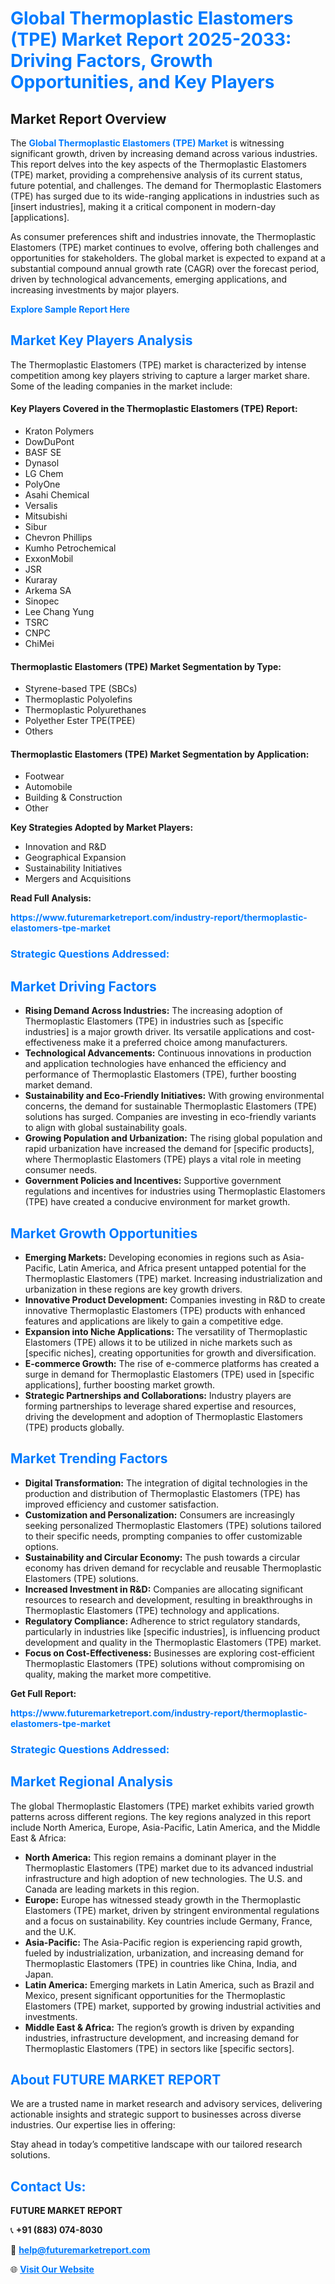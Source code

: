 <h1 style="color: #007BFF;">Global Thermoplastic Elastomers (TPE) Market Report 2025-2033: Driving Factors, Growth Opportunities, and Key Players</h1>

<section id="overview">
<h2>Market Report Overview</h2>
<p>The <a href="https://www.futuremarketreport.com/industry-report/thermoplastic-elastomers-tpe-market" style="color: #007BFF; text-decoration: none;"><strong>Global Thermoplastic Elastomers (TPE) Market</strong></a> is witnessing significant growth, driven by increasing demand across various industries. This report delves into the key aspects of the Thermoplastic Elastomers (TPE) market, providing a comprehensive analysis of its current status, future potential, and challenges. The demand for Thermoplastic Elastomers (TPE) has surged due to its wide-ranging applications in industries such as [insert industries], making it a critical component in modern-day [applications].</p>
<p>As consumer preferences shift and industries innovate, the Thermoplastic Elastomers (TPE) market continues to evolve, offering both challenges and opportunities for stakeholders. The global market is expected to expand at a substantial compound annual growth rate (CAGR) over the forecast period, driven by technological advancements, emerging applications, and increasing investments by major players.</p>
</section>

<section id="overview">
<p><a href="https://www.futuremarketreport.com/request-sample/reportId=58948" style="color: #007BFF; text-decoration: none;"><strong>Explore Sample Report Here</strong></a></p>
</section>

<section id="key-players">
<h2 style="color: #007BFF;">Market Key Players Analysis</h2>
<p>The Thermoplastic Elastomers (TPE) market is characterized by intense competition among key players striving to capture a larger market share. Some of the leading companies in the market include:</p>
<h4>Key Players Covered in the Thermoplastic Elastomers (TPE) Report:</h4>
<ul><li>Kraton Polymers</li><li>DowDuPont</li><li>BASF SE</li><li>Dynasol</li><li>LG Chem</li><li>PolyOne</li><li>Asahi Chemical</li><li>Versalis</li><li>Mitsubishi</li><li>Sibur</li><li>Chevron Phillips</li><li>Kumho Petrochemical</li><li>ExxonMobil</li><li>JSR</li><li>Kuraray</li><li>Arkema SA</li><li>Sinopec</li><li>Lee Chang Yung</li><li>TSRC</li><li>CNPC</li><li>ChiMei</li></ul>
<h4>Thermoplastic Elastomers (TPE) Market Segmentation by Type:</h4>
<ul><li>Styrene-based TPE (SBCs)</li><li>Thermoplastic Polyolefins</li><li>Thermoplastic Polyurethanes</li><li>Polyether Ester TPE(TPEE)</li><li>Others</li></ul>

<h4>Thermoplastic Elastomers (TPE) Market Segmentation by Application:</h4>
<ul><li>Footwear</li><li>Automobile</li><li>Building &amp; Construction</li><li>Other</li></ul>
<p><strong>Key Strategies Adopted by Market Players:</strong></p>
<ul>
<li>Innovation and R&D</li>
<li>Geographical Expansion</li>
<li>Sustainability Initiatives</li>
<li>Mergers and Acquisitions</li>
</ul>
</section>

<section>
<p><strong>Read Full Analysis: </strong></p><a href="https://www.futuremarketreport.com/industry-report/thermoplastic-elastomers-tpe-market" style="color: #007BFF; text-decoration: none;"><strong>https://www.futuremarketreport.com/industry-report/thermoplastic-elastomers-tpe-market</strong></a>
<h3 style="color: #007BFF;">Strategic Questions Addressed:</h3>
</section>

<section id="driving-factors">
<h2 style="color: #007BFF;">Market Driving Factors</h2>
<ul>
<li><strong>Rising Demand Across Industries:</strong> The increasing adoption of Thermoplastic Elastomers (TPE) in industries such as [specific industries] is a major growth driver. Its versatile applications and cost-effectiveness make it a preferred choice among manufacturers.</li>
<li><strong>Technological Advancements:</strong> Continuous innovations in production and application technologies have enhanced the efficiency and performance of Thermoplastic Elastomers (TPE), further boosting market demand.</li>
<li><strong>Sustainability and Eco-Friendly Initiatives:</strong> With growing environmental concerns, the demand for sustainable Thermoplastic Elastomers (TPE) solutions has surged. Companies are investing in eco-friendly variants to align with global sustainability goals.</li>
<li><strong>Growing Population and Urbanization:</strong> The rising global population and rapid urbanization have increased the demand for [specific products], where Thermoplastic Elastomers (TPE) plays a vital role in meeting consumer needs.</li>
<li><strong>Government Policies and Incentives:</strong> Supportive government regulations and incentives for industries using Thermoplastic Elastomers (TPE) have created a conducive environment for market growth.</li>
</ul>
</section>

<section id="growth-opportunities">
<h2 style="color: #007BFF;">Market Growth Opportunities</h2>
<ul>
<li><strong>Emerging Markets:</strong> Developing economies in regions such as Asia-Pacific, Latin America, and Africa present untapped potential for the Thermoplastic Elastomers (TPE) market. Increasing industrialization and urbanization in these regions are key growth drivers.</li>
<li><strong>Innovative Product Development:</strong> Companies investing in R&D to create innovative Thermoplastic Elastomers (TPE) products with enhanced features and applications are likely to gain a competitive edge.</li>
<li><strong>Expansion into Niche Applications:</strong> The versatility of Thermoplastic Elastomers (TPE) allows it to be utilized in niche markets such as [specific niches], creating opportunities for growth and diversification.</li>
<li><strong>E-commerce Growth:</strong> The rise of e-commerce platforms has created a surge in demand for Thermoplastic Elastomers (TPE) used in [specific applications], further boosting market growth.</li>
<li><strong>Strategic Partnerships and Collaborations:</strong> Industry players are forming partnerships to leverage shared expertise and resources, driving the development and adoption of Thermoplastic Elastomers (TPE) products globally.</li>
</ul>
</section>

<section id="trending-factors">
<h2 style="color: #007BFF;">Market Trending Factors</h2>
<ul>
<li><strong>Digital Transformation:</strong> The integration of digital technologies in the production and distribution of Thermoplastic Elastomers (TPE) has improved efficiency and customer satisfaction.</li>
<li><strong>Customization and Personalization:</strong> Consumers are increasingly seeking personalized Thermoplastic Elastomers (TPE) solutions tailored to their specific needs, prompting companies to offer customizable options.</li>
<li><strong>Sustainability and Circular Economy:</strong> The push towards a circular economy has driven demand for recyclable and reusable Thermoplastic Elastomers (TPE) solutions.</li>
<li><strong>Increased Investment in R&D:</strong> Companies are allocating significant resources to research and development, resulting in breakthroughs in Thermoplastic Elastomers (TPE) technology and applications.</li>
<li><strong>Regulatory Compliance:</strong> Adherence to strict regulatory standards, particularly in industries like [specific industries], is influencing product development and quality in the Thermoplastic Elastomers (TPE) market.</li>
<li><strong>Focus on Cost-Effectiveness:</strong> Businesses are exploring cost-efficient Thermoplastic Elastomers (TPE) solutions without compromising on quality, making the market more competitive.</li>
</ul>
</section>

<section>
<p><strong>Get Full Report: </strong></p><a href="https://www.futuremarketreport.com/industry-report/thermoplastic-elastomers-tpe-market" style="color: #007BFF; text-decoration: none;"><strong>https://www.futuremarketreport.com/industry-report/thermoplastic-elastomers-tpe-market</strong></a>
<h3 style="color: #007BFF;">Strategic Questions Addressed:</h3>
</section>


<section id="regional-analysis">
<h2 style="color: #007BFF;">Market Regional Analysis</h2>
<p>The global Thermoplastic Elastomers (TPE) market exhibits varied growth patterns across different regions. The key regions analyzed in this report include North America, Europe, Asia-Pacific, Latin America, and the Middle East & Africa:</p>
<ul>
<li><strong>North America:</strong> This region remains a dominant player in the Thermoplastic Elastomers (TPE) market due to its advanced industrial infrastructure and high adoption of new technologies. The U.S. and Canada are leading markets in this region.</li>
<li><strong>Europe:</strong> Europe has witnessed steady growth in the Thermoplastic Elastomers (TPE) market, driven by stringent environmental regulations and a focus on sustainability. Key countries include Germany, France, and the U.K.</li>
<li><strong>Asia-Pacific:</strong> The Asia-Pacific region is experiencing rapid growth, fueled by industrialization, urbanization, and increasing demand for Thermoplastic Elastomers (TPE) in countries like China, India, and Japan.</li>
<li><strong>Latin America:</strong> Emerging markets in Latin America, such as Brazil and Mexico, present significant opportunities for the Thermoplastic Elastomers (TPE) market, supported by growing industrial activities and investments.</li>
<li><strong>Middle East & Africa:</strong> The region’s growth is driven by expanding industries, infrastructure development, and increasing demand for Thermoplastic Elastomers (TPE) in sectors like [specific sectors].</li>
</ul>
</section>

<footer>
<h2 style="color: #007BFF;">About FUTURE MARKET REPORT</h2>
<p>We are a trusted name in market research and advisory services, delivering actionable insights and strategic support to businesses across diverse industries. Our expertise lies in offering:</p>

<p>Stay ahead in today’s competitive landscape with our tailored research solutions.</p>

<h2 style="color: #007BFF;">Contact Us:</h2>
<p><strong>FUTURE MARKET REPORT</strong></p>
<p>📞 <strong>+91 (883) 074-8030</strong></p>
<p>📧 <strong><a href="mailto:help@futuremarketreport.com" style="color: #007BFF;">help@futuremarketreport.com</a></strong></p>
<p>🌐 <strong><a href="https://www.futuremarketreport.com/" style="color: #007BFF;">Visit Our Website</a></strong></p>
</footer>
